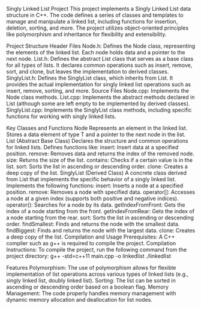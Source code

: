Singly Linked List Project
This project implements a Singly Linked List data structure in C++. The code defines a series of classes and templates to manage and manipulate a linked list, including functions for insertion, deletion, sorting, and more. The project utilizes object-oriented principles like polymorphism and inheritance for flexibility and extensibility.

Project Structure
Header Files
  Node.h: Defines the Node class, representing the elements of the linked list. Each node holds data and a pointer to the next node.
  List.h: Defines the abstract List class that serves as a base class for all types of lists. It declares common operations such as insert, remove, sort, and clone, but leaves the implementation to derived classes.
  SinglyList.h: Defines the SinglyList class, which inherits from List. It provides the actual implementation for singly linked list operations such as insert, remove, sorting, and more.
Source Files
  Node.cpp: Implements the Node class methods.
  List.cpp: Implements the abstract methods declared in List (although some are left empty to be implemented by derived classes).
  SinglyList.cpp: Implements the SinglyList class methods, including specific functions for working with singly linked lists.
  
Key Classes and Functions
  Node<T>
  Represents an element in the linked list.
  Stores a data element of type T and a pointer to the next node in the list.
  List<T> (Abstract Base Class)
  Declares the structure and common operations for linked lists.
Defines functions like:
  insert: Insert data at a specified position.
  remove: Removes data and returns the index of the removed node.
  size: Returns the size of the list.
  contains: Checks if a certain value is in the list.
  sort: Sorts the list in ascending or descending order.
  clone: Creates a deep copy of the list.
SinglyList<T> (Derived Class)
A concrete class derived from List that implements the specific behavior of a singly linked list.
Implements the following functions:
  insert: Inserts a node at a specified position.
  remove: Removes a node with specified data.
  operator[]: Accesses a node at a given index (supports both positive and negative indices).
  operator(): Searches for a node by its data.
  getIndexFromFront: Gets the index of a node starting from the front.
  getIndexFromRear: Gets the index of a node starting from the rear.
  sort: Sorts the list in ascending or descending order.
  findSmallest: Finds and returns the node with the smallest data.
  findBiggest: Finds and returns the node with the largest data.
  clone: Creates a deep copy of the list.
Compilation and Usage
Prerequisites:
A C++ compiler such as g++ is required to compile the project.
Compilation Instructions:
To compile the project, run the following command from the project directory:
g++ -std=c++11 main.cpp -o linkedlist
./linkedlist

Features
  Polymorphism: The use of polymorphism allows for flexible implementation of list operations across various types of linked lists (e.g., singly linked list, doubly linked list).
  Sorting: The list can be sorted in ascending or descending order based on a boolean flag.
  Memory Management: The code properly handles memory management with dynamic memory allocation and deallocation for list nodes.
